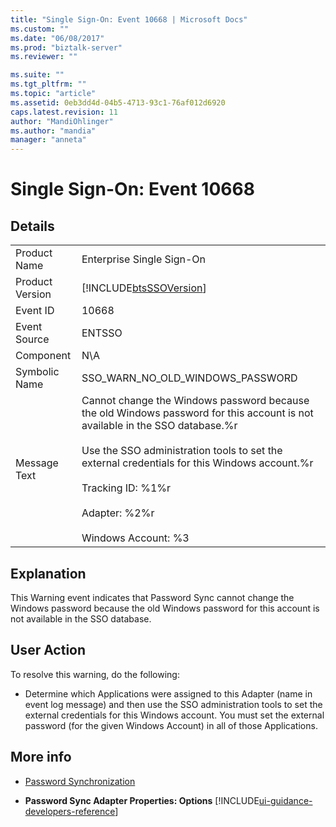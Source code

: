 ```yaml
---
title: "Single Sign-On: Event 10668 | Microsoft Docs"
ms.custom: ""
ms.date: "06/08/2017"
ms.prod: "biztalk-server"
ms.reviewer: ""

ms.suite: ""
ms.tgt_pltfrm: ""
ms.topic: "article"
ms.assetid: 0eb3dd4d-04b5-4713-93c1-76af012d6920
caps.latest.revision: 11
author: "MandiOhlinger"
ms.author: "mandia"
manager: "anneta"
---
```

# Single Sign-On: Event 10668
## Details  
  
|||  
|-|-|  
|Product Name|Enterprise Single Sign-On|  
|Product Version|[!INCLUDE[btsSSOVersion](../includes/btsssoversion-md.md)]|  
|Event ID|10668|  
|Event Source|ENTSSO|  
|Component|N\A|  
|Symbolic Name|SSO_WARN_NO_OLD_WINDOWS_PASSWORD|  
|Message Text|Cannot change the Windows password because the old Windows password for this account is not available in the SSO database.%r<br /><br /> Use the SSO administration tools to set the external credentials for this Windows account.%r<br /><br /> Tracking ID: %1%r<br /><br /> Adapter: %2%r<br /><br /> Windows Account: %3|  
  
## Explanation  
 This Warning event indicates that Password Sync cannot change the Windows password because the old Windows password for this account is not available in the SSO database.  
  
## User Action  
 To resolve this warning, do the following:  
  
-   Determine which Applications were assigned to this Adapter (name in event log message) and then use the SSO administration tools to set the external credentials for this Windows account. You must set the external password (for the given Windows Account) in all of those Applications.  
  
## More info
  
-   [Password Synchronization](../core/password-synchronization2.md)  
  
-   **Password Sync Adapter Properties: Options** [!INCLUDE[ui-guidance-developers-reference](../includes/ui-guidance-developers-reference.md)]